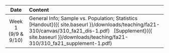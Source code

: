 |     Date    |                     Content                     |
|:-----------:|	:---------------------------------------------- |
| Week 1 <br> (9/9 & 9/10) | General Info; Sample vs. Population; Statistics <br> [Handout]({{ site.baseurl }}/downloads/teaching/fa21-310/canvas/310_fa21_dis-1.pdf) &nbsp; [Supplement]({{ site.baseurl }}/downloads/teaching/fa21-310/310_fa21_supplement-1.pdf) |